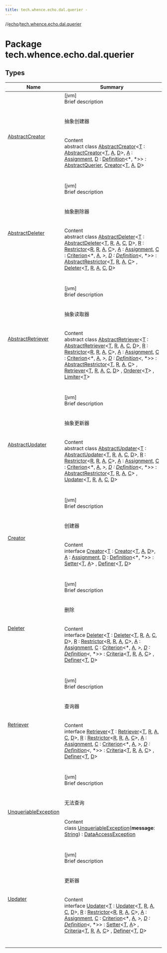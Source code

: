 ```yaml
---
title: tech.whence.echo.dal.querier -
---
```

//[echo](../index.md)/[tech.whence.echo.dal.querier](index.md)



# Package tech.whence.echo.dal.querier  


## Types  
  
|  Name|  Summary| 
|---|---|
| [AbstractCreator](-abstract-creator/index.md)| [jvm]  <br>Brief description  <br><br><br>抽象创建器<br><br>  <br>Content  <br>abstract class [AbstractCreator](-abstract-creator/index.md)<[T](-abstract-creator/index.md) : [AbstractCreator](-abstract-creator/index.md)<[T](-abstract-creator/index.md), [A](-abstract-creator/index.md), [D](-abstract-creator/index.md)>, [A](-abstract-creator/index.md) : [Assignment](../tech.whence.echo.dal.querier.component/-assignment/index.md), [D](-abstract-creator/index.md) : [Definition](../tech.whence.echo.dal.querier.component/-definition/index.md)<*, *>> : [AbstractQuerier](../tech.whence.echo.dal.querier.component/-abstract-querier/index.md), [Creator](-creator/index.md)<[T](-abstract-creator/index.md), [A](-abstract-creator/index.md), [D](-abstract-creator/index.md)>   <br><br><br>
| [AbstractDeleter](-abstract-deleter/index.md)| [jvm]  <br>Brief description  <br><br><br>抽象删除器<br><br>  <br>Content  <br>abstract class [AbstractDeleter](-abstract-deleter/index.md)<[T](-abstract-deleter/index.md) : [AbstractDeleter](-abstract-deleter/index.md)<[T](-abstract-deleter/index.md), [R](-abstract-deleter/index.md), [A](-abstract-deleter/index.md), [C](-abstract-deleter/index.md), [D](-abstract-deleter/index.md)>, [R](-abstract-deleter/index.md) : [Restrictor](../tech.whence.echo.dal.querier.component/-restrictor/index.md)<[R](-abstract-deleter/index.md), [R](-abstract-deleter/index.md), [A](-abstract-deleter/index.md), [C](-abstract-deleter/index.md)>, [A](-abstract-deleter/index.md) : [Assignment](../tech.whence.echo.dal.querier.component/-assignment/index.md), [C](-abstract-deleter/index.md) : [Criterion](../tech.whence.echo.dal.querier.component/-criterion/index.md)<*, [A](-abstract-deleter/index.md), *>, [D](-abstract-deleter/index.md) : [Definition](../tech.whence.echo.dal.querier.component/-definition/index.md)<*, *>> : [AbstractRestrictor](../tech.whence.echo.dal.querier.component/-abstract-restrictor/index.md)<[T](-abstract-deleter/index.md), [R](-abstract-deleter/index.md), [A](-abstract-deleter/index.md), [C](-abstract-deleter/index.md)> , [Deleter](-deleter/index.md)<[T](-abstract-deleter/index.md), [R](-abstract-deleter/index.md), [A](-abstract-deleter/index.md), [C](-abstract-deleter/index.md), [D](-abstract-deleter/index.md)>   <br><br><br>
| [AbstractRetriever](-abstract-retriever/index.md)| [jvm]  <br>Brief description  <br><br><br>抽象读取器<br><br>  <br>Content  <br>abstract class [AbstractRetriever](-abstract-retriever/index.md)<[T](-abstract-retriever/index.md) : [AbstractRetriever](-abstract-retriever/index.md)<[T](-abstract-retriever/index.md), [R](-abstract-retriever/index.md), [A](-abstract-retriever/index.md), [C](-abstract-retriever/index.md), [D](-abstract-retriever/index.md)>, [R](-abstract-retriever/index.md) : [Restrictor](../tech.whence.echo.dal.querier.component/-restrictor/index.md)<[R](-abstract-retriever/index.md), [R](-abstract-retriever/index.md), [A](-abstract-retriever/index.md), [C](-abstract-retriever/index.md)>, [A](-abstract-retriever/index.md) : [Assignment](../tech.whence.echo.dal.querier.component/-assignment/index.md), [C](-abstract-retriever/index.md) : [Criterion](../tech.whence.echo.dal.querier.component/-criterion/index.md)<*, [A](-abstract-retriever/index.md), *>, [D](-abstract-retriever/index.md) : [Definition](../tech.whence.echo.dal.querier.component/-definition/index.md)<*, *>> : [AbstractRestrictor](../tech.whence.echo.dal.querier.component/-abstract-restrictor/index.md)<[T](-abstract-retriever/index.md), [R](-abstract-retriever/index.md), [A](-abstract-retriever/index.md), [C](-abstract-retriever/index.md)> , [Retriever](-retriever/index.md)<[T](-abstract-retriever/index.md), [R](-abstract-retriever/index.md), [A](-abstract-retriever/index.md), [C](-abstract-retriever/index.md), [D](-abstract-retriever/index.md)> , [Orderer](../tech.whence.echo.dal.querier.component/-orderer/index.md)<[T](-abstract-retriever/index.md)> , [Limiter](../tech.whence.echo.dal.querier.component/-limiter/index.md)<[T](-abstract-retriever/index.md)>   <br><br><br>
| [AbstractUpdater](-abstract-updater/index.md)| [jvm]  <br>Brief description  <br><br><br>抽象更新器<br><br>  <br>Content  <br>abstract class [AbstractUpdater](-abstract-updater/index.md)<[T](-abstract-updater/index.md) : [AbstractUpdater](-abstract-updater/index.md)<[T](-abstract-updater/index.md), [R](-abstract-updater/index.md), [A](-abstract-updater/index.md), [C](-abstract-updater/index.md), [D](-abstract-updater/index.md)>, [R](-abstract-updater/index.md) : [Restrictor](../tech.whence.echo.dal.querier.component/-restrictor/index.md)<[R](-abstract-updater/index.md), [R](-abstract-updater/index.md), [A](-abstract-updater/index.md), [C](-abstract-updater/index.md)>, [A](-abstract-updater/index.md) : [Assignment](../tech.whence.echo.dal.querier.component/-assignment/index.md), [C](-abstract-updater/index.md) : [Criterion](../tech.whence.echo.dal.querier.component/-criterion/index.md)<*, [A](-abstract-updater/index.md), *>, [D](-abstract-updater/index.md) : [Definition](../tech.whence.echo.dal.querier.component/-definition/index.md)<*, *>> : [AbstractRestrictor](../tech.whence.echo.dal.querier.component/-abstract-restrictor/index.md)<[T](-abstract-updater/index.md), [R](-abstract-updater/index.md), [A](-abstract-updater/index.md), [C](-abstract-updater/index.md)> , [Updater](-updater/index.md)<[T](-abstract-updater/index.md), [R](-abstract-updater/index.md), [A](-abstract-updater/index.md), [C](-abstract-updater/index.md), [D](-abstract-updater/index.md)>   <br><br><br>
| [Creator](-creator/index.md)| [jvm]  <br>Brief description  <br><br><br>创建器<br><br>  <br>Content  <br>interface [Creator](-creator/index.md)<[T](-creator/index.md) : [Creator](-creator/index.md)<[T](-creator/index.md), [A](-creator/index.md), [D](-creator/index.md)>, [A](-creator/index.md) : [Assignment](../tech.whence.echo.dal.querier.component/-assignment/index.md), [D](-creator/index.md) : [Definition](../tech.whence.echo.dal.querier.component/-definition/index.md)<*, *>> : [Setter](../tech.whence.echo.dal.querier.component/-setter/index.md)<[T](-creator/index.md), [A](-creator/index.md)> , [Definer](../tech.whence.echo.dal.querier.component/-definer/index.md)<[T](-creator/index.md), [D](-creator/index.md)>   <br><br><br>
| [Deleter](-deleter/index.md)| [jvm]  <br>Brief description  <br><br><br>删除<br><br>  <br>Content  <br>interface [Deleter](-deleter/index.md)<[T](-deleter/index.md) : [Deleter](-deleter/index.md)<[T](-deleter/index.md), [R](-deleter/index.md), [A](-deleter/index.md), [C](-deleter/index.md), [D](-deleter/index.md)>, [R](-deleter/index.md) : [Restrictor](../tech.whence.echo.dal.querier.component/-restrictor/index.md)<[R](-deleter/index.md), [R](-deleter/index.md), [A](-deleter/index.md), [C](-deleter/index.md)>, [A](-deleter/index.md) : [Assignment](../tech.whence.echo.dal.querier.component/-assignment/index.md), [C](-deleter/index.md) : [Criterion](../tech.whence.echo.dal.querier.component/-criterion/index.md)<*, [A](-deleter/index.md), *>, [D](-deleter/index.md) : [Definition](../tech.whence.echo.dal.querier.component/-definition/index.md)<*, *>> : [Criteria](../tech.whence.echo.dal.querier.component/-criteria/index.md)<[T](-deleter/index.md), [R](-deleter/index.md), [A](-deleter/index.md), [C](-deleter/index.md)> , [Definer](../tech.whence.echo.dal.querier.component/-definer/index.md)<[T](-deleter/index.md), [D](-deleter/index.md)>   <br><br><br>
| [Retriever](-retriever/index.md)| [jvm]  <br>Brief description  <br><br><br>查询器<br><br>  <br>Content  <br>interface [Retriever](-retriever/index.md)<[T](-retriever/index.md) : [Retriever](-retriever/index.md)<[T](-retriever/index.md), [R](-retriever/index.md), [A](-retriever/index.md), [C](-retriever/index.md), [D](-retriever/index.md)>, [R](-retriever/index.md) : [Restrictor](../tech.whence.echo.dal.querier.component/-restrictor/index.md)<[R](-retriever/index.md), [R](-retriever/index.md), [A](-retriever/index.md), [C](-retriever/index.md)>, [A](-retriever/index.md) : [Assignment](../tech.whence.echo.dal.querier.component/-assignment/index.md), [C](-retriever/index.md) : [Criterion](../tech.whence.echo.dal.querier.component/-criterion/index.md)<*, [A](-retriever/index.md), *>, [D](-retriever/index.md) : [Definition](../tech.whence.echo.dal.querier.component/-definition/index.md)<*, *>> : [Criteria](../tech.whence.echo.dal.querier.component/-criteria/index.md)<[T](-retriever/index.md), [R](-retriever/index.md), [A](-retriever/index.md), [C](-retriever/index.md)> , [Definer](../tech.whence.echo.dal.querier.component/-definer/index.md)<[T](-retriever/index.md), [D](-retriever/index.md)>   <br><br><br>
| [UnqueriableException](-unqueriable-exception/index.md)| [jvm]  <br>Brief description  <br><br><br>无法查询<br><br>  <br>Content  <br>class [UnqueriableException](-unqueriable-exception/index.md)(**message**: [String](https://kotlinlang.org/api/latest/jvm/stdlib/kotlin/-string/index.html)) : [DataAccessException](../tech.whence.echo.dal/-data-access-exception/index.md)  <br><br><br>
| [Updater](-updater/index.md)| [jvm]  <br>Brief description  <br><br><br>更新器<br><br>  <br>Content  <br>interface [Updater](-updater/index.md)<[T](-updater/index.md) : [Updater](-updater/index.md)<[T](-updater/index.md), [R](-updater/index.md), [A](-updater/index.md), [C](-updater/index.md), [D](-updater/index.md)>, [R](-updater/index.md) : [Restrictor](../tech.whence.echo.dal.querier.component/-restrictor/index.md)<[R](-updater/index.md), [R](-updater/index.md), [A](-updater/index.md), [C](-updater/index.md)>, [A](-updater/index.md) : [Assignment](../tech.whence.echo.dal.querier.component/-assignment/index.md), [C](-updater/index.md) : [Criterion](../tech.whence.echo.dal.querier.component/-criterion/index.md)<*, [A](-updater/index.md), *>, [D](-updater/index.md) : [Definition](../tech.whence.echo.dal.querier.component/-definition/index.md)<*, *>> : [Setter](../tech.whence.echo.dal.querier.component/-setter/index.md)<[T](-updater/index.md), [A](-updater/index.md)> , [Criteria](../tech.whence.echo.dal.querier.component/-criteria/index.md)<[T](-updater/index.md), [R](-updater/index.md), [A](-updater/index.md), [C](-updater/index.md)> , [Definer](../tech.whence.echo.dal.querier.component/-definer/index.md)<[T](-updater/index.md), [D](-updater/index.md)>   <br><br><br>

